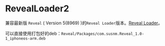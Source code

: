 # RevealLoader2

兼容最新版 `Reveal` ( Version 5(8969) )的`Reveal Loader`版本。[Reveal Loader](https://github.com/heardrwt/RevealLoader)。

可以直接使用打包好的deb：`Reveal/Packages/com.susnm.Reveal_1.0-1_iphoneos-arm.deb`

